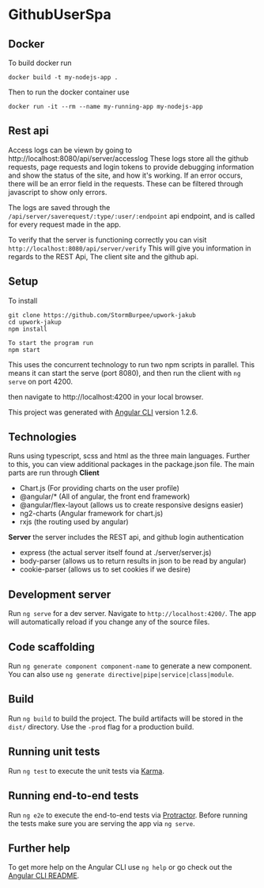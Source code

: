 # GithubUserSpa

## Docker
To build docker run
```
docker build -t my-nodejs-app .
```
Then to run the docker container use
```
docker run -it --rm --name my-running-app my-nodejs-app
```

## Rest api
Access logs can be viewn by going to
http://localhost:8080/api/server/accesslog
These logs store all the github requests, page requests and login tokens to provide debugging information and show the status of the site, and how it's working. If an error occurs, there will be an error field in the requests. These can be filtered through javascript to show only errors.

The logs are saved through the `/api/server/saverequest/:type/:user/:endpoint` api endpoint, and is called for every request made in the app.

To verify that the server is functioning correctly you can visit
`http://localhost:8080/api/server/verify`
This will give you information in regards to the REST Api, The client site and the github api.

## Setup
To install
```
git clone https://github.com/StormBurpee/upwork-jakub
cd upwork-jakup
npm install
```

```
To start the program run
npm start
```
This uses the concurrent technology to run two npm scripts in parallel.
This means it can start the serve (port 8080), and then run the client with `ng serve` on port 4200.

then navigate to http://localhost:4200 in your local browser.

This project was generated with [Angular CLI](https://github.com/angular/angular-cli) version 1.2.6.

## Technologies
Runs using typescript, scss and html as the three main languages.
Further to this, you can view additional packages in the package.json file.
The main parts are run through
**Client**
- Chart.js (For providing charts on the user profile)
- @angular/* (All of angular, the front end framework)
- @angular/flex-layout (allows us to create responsive designs easier)
- ng2-charts (Angular framework for chart.js)
- rxjs (the routing used by angular)

**Server**
the server includes the REST api, and github login authentication
- express (the actual server itself found at ./server/server.js)
- body-parser (allows us to return results in json to be read by angular)
- cookie-parser (allows us to set cookies if we desire)

## Development server

Run `ng serve` for a dev server. Navigate to `http://localhost:4200/`. The app will automatically reload if you change any of the source files.

## Code scaffolding

Run `ng generate component component-name` to generate a new component. You can also use `ng generate directive|pipe|service|class|module`.

## Build

Run `ng build` to build the project. The build artifacts will be stored in the `dist/` directory. Use the `-prod` flag for a production build.

## Running unit tests

Run `ng test` to execute the unit tests via [Karma](https://karma-runner.github.io).

## Running end-to-end tests

Run `ng e2e` to execute the end-to-end tests via [Protractor](http://www.protractortest.org/).
Before running the tests make sure you are serving the app via `ng serve`.

## Further help

To get more help on the Angular CLI use `ng help` or go check out the [Angular CLI README](https://github.com/angular/angular-cli/blob/master/README.md).
